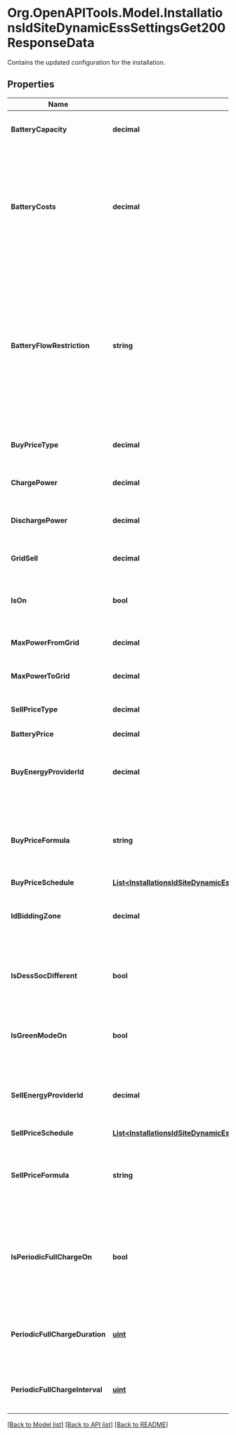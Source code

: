 # Org.OpenAPITools.Model.InstallationsIdSiteDynamicEssSettingsGet200ResponseData
Contains the updated configuration for the installation.

## Properties

Name | Type | Description | Notes
------------ | ------------- | ------------- | -------------
**BatteryCapacity** | **decimal** | Battery capacity of the system in kWh | 
**BatteryCosts** | **decimal** | Battery cycle costs per kWh - You can calculate this value using this formula: battery price / (amount of battery cycles * battery capacity) | 
**BatteryFlowRestriction** | **string** | Do you need to disable grid charging or discharging?  * &#x60;unrestricted&#x60; - No  * &#x60;noExport&#x60; - Disable discharging battery to grid  * &#x60;noImport&#x60; - Disable charging battery from grid  | 
**BuyPriceType** | **decimal** | Whether or not you have dynamic buy prices | 
**ChargePower** | **decimal** | Maximum battery charging power in kW | 
**DischargePower** | **decimal** | Maximum battery discharging power in kW | 
**GridSell** | **decimal** | Whether or not you can sell energy to the grid. | 
**IsOn** | **bool** | Whether or not you want to enable Dynamic ESS in VRM | 
**MaxPowerFromGrid** | **decimal** | Maximum power from the grid in kW | 
**MaxPowerToGrid** | **decimal** | Maximum power to the grid in kW | 
**SellPriceType** | **decimal** | Whether or not you have dynamic sell prices | 
**BatteryPrice** | **decimal** | Battery price | [optional] 
**BuyEnergyProviderId** | **decimal** | Identifier of the energy provider for buying energy (see /energy-providers) | [optional] 
**BuyPriceFormula** | **string** | A formula to apply to the raw dynamic energy prices, where p is the raw price. | [optional] 
**BuyPriceSchedule** | [**List&lt;InstallationsIdSiteDynamicEssSettingsGet200ResponseDataBuyPriceScheduleInner&gt;**](InstallationsIdSiteDynamicEssSettingsGet200ResponseDataBuyPriceScheduleInner.md) |  | [optional] 
**IdBiddingZone** | **decimal** | Identifier of the EU bidding zone (see /bidding-zones) | [optional] 
**IsDessSocDifferent** | **bool** | Whether or not you want to have a separate minimum SOC for Dynamic ESS | [optional] 
**IsGreenModeOn** | **bool** | Whether or not you want to have green mode turned on for Dynamic ESS | [optional] 
**SellEnergyProviderId** | **decimal** | Identifier of the energy provider for buying energy (see /energy-providers) | [optional] 
**SellPriceSchedule** | [**List&lt;InstallationsIdSiteDynamicEssSettingsGet200ResponseDataBuyPriceScheduleInner&gt;**](InstallationsIdSiteDynamicEssSettingsGet200ResponseDataBuyPriceScheduleInner.md) |  | [optional] 
**SellPriceFormula** | **string** | A formula to apply to the raw dynamic energy prices, where p is the raw price. | [optional] 
**IsPeriodicFullChargeOn** | **bool** | Whether or not do you want to periodically charge your battery to 100% in order to extend battery life | [optional] 
**PeriodicFullChargeDuration** | [**uint**](uint.md) | How many hours should your battery stay at 100% during the periodic recharge | [optional] 
**PeriodicFullChargeInterval** | [**uint**](uint.md) | How often should the battery be fully charged (in days) | [optional] 

[[Back to Model list]](../../README.md#documentation-for-models) [[Back to API list]](../../README.md#documentation-for-api-endpoints) [[Back to README]](../../README.md)

